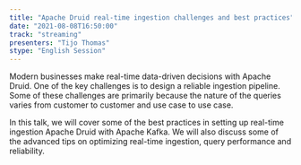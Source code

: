 ```yaml
---
title: "Apache Druid real-time ingestion challenges and best practices"
date: "2021-08-08T16:50:00" 
track: "streaming"
presenters: "Tijo Thomas"
stype: "English Session"
---
```

Modern businesses make real-time data-driven decisions with Apache Druid. One of the key challenges is to design a reliable ingestion pipeline. Some of these challenges are primarily because the nature of the queries varies from customer to customer and use case to use case.

In this talk, we will cover some of the best practices in setting up real-time ingestion Apache Druid with Apache Kafka. We will also discuss some of the advanced tips on optimizing real-time ingestion, query performance and reliability.